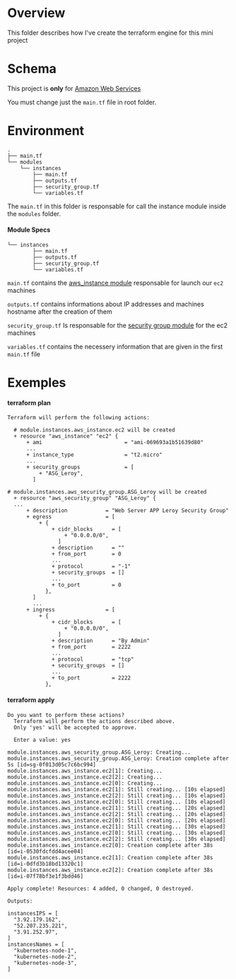 # Overview
This folder describes how I've create the terraform engine for this mini project

# Schema
This project is **only** for [Amazon Web Services](https://aws.amazon.com/?nc1=h_ls)

You must change just the `main.tf` file in root folder. 

# Environment

```
.
├── main.tf
└── modules
    └── instances
        ├── main.tf
        ├── outputs.tf
        ├── security_group.tf
        └── variables.tf
```

The `main.tf` in this folder is responsable for call the instance module inside the `modules` folder.

#### Module Specs

```
└── instances
        ├── main.tf
        ├── outputs.tf
        ├── security_group.tf
        └── variables.tf
```

`main.tf` contains the [aws_instance module](https://www.terraform.io/docs/providers/aws/r/instance.html) responsable for launch our `ec2` machines

`outputs.tf` contains informations about IP addresses and machines hostname after the creation of them

`security_group.tf` Is responsable for the [security group module](https://www.terraform.io/docs/providers/aws/r/security_group.html) for the ec2 machines

`variables.tf` contains the necessery information that are given in the first `main.tf` file

# Exemples

#### terraform plan

```
Terraform will perform the following actions:

  # module.instances.aws_instance.ec2 will be created
  + resource "aws_instance" "ec2" {
      + ami                          = "ami-069693a1b51639d80"
      ...
      + instance_type                = "t2.micro"
      ...
      + security_groups              = [
          + "ASG_Leroy",
        ]
```
```
# module.instances.aws_security_group.ASG_Leroy will be created
  + resource "aws_security_group" "ASG_Leroy" {
  ...
      + description            = "Web Server APP Leroy Security Group"
      + egress                 = [
          + {
              + cidr_blocks      = [
                  + "0.0.0.0/0",
                ]
              + description      = ""
              + from_port        = 0
              ...
              + protocol         = "-1"
              + security_groups  = []
              ...
              + to_port          = 0
            },
        ]
        ...
      + ingress                = [
          + {
              + cidr_blocks      = [
                  + "0.0.0.0/0",
                ]
              + description      = "By Admin"
              + from_port        = 2222
              ...
              + protocol         = "tcp"
              + security_groups  = []
              ...
              + to_port          = 2222
            },
```

#### terraform apply

```
Do you want to perform these actions?
  Terraform will perform the actions described above.
  Only 'yes' will be accepted to approve.

  Enter a value: yes

module.instances.aws_security_group.ASG_Leroy: Creating...
module.instances.aws_security_group.ASG_Leroy: Creation complete after 5s [id=sg-0f013d05c7c6bc994]
module.instances.aws_instance.ec2[1]: Creating...
module.instances.aws_instance.ec2[2]: Creating...
module.instances.aws_instance.ec2[0]: Creating...
module.instances.aws_instance.ec2[1]: Still creating... [10s elapsed]
module.instances.aws_instance.ec2[2]: Still creating... [10s elapsed]
module.instances.aws_instance.ec2[0]: Still creating... [10s elapsed]
module.instances.aws_instance.ec2[1]: Still creating... [20s elapsed]
module.instances.aws_instance.ec2[2]: Still creating... [20s elapsed]
module.instances.aws_instance.ec2[0]: Still creating... [20s elapsed]
module.instances.aws_instance.ec2[1]: Still creating... [30s elapsed]
module.instances.aws_instance.ec2[0]: Still creating... [30s elapsed]
module.instances.aws_instance.ec2[2]: Still creating... [30s elapsed]
module.instances.aws_instance.ec2[0]: Creation complete after 38s [id=i-0530fdcfdd4acee04]
module.instances.aws_instance.ec2[1]: Creation complete after 38s [id=i-0dfd3b18bd13320c1]
module.instances.aws_instance.ec2[2]: Creation complete after 38s [id=i-07f78bf3e1f3bdd46]

Apply complete! Resources: 4 added, 0 changed, 0 destroyed.

Outputs:

instancesIPS = [
  "3.92.179.162",
  "52.207.235.221",
  "3.91.252.97",
]
instancesNames = [
  "kubernetes-node-1",
  "kubernetes-node-2",
  "kubernetes-node-3",
]
```
